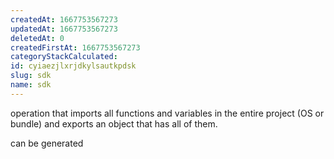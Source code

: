 ```yaml
---
createdAt: 1667753567273
updatedAt: 1667753567273
deletedAt: 0
createdFirstAt: 1667753567273
categoryStackCalculated: 
id: cyiaezjlxrjdkylsautkpdsk
slug: sdk
name: sdk
---
```


operation that imports all functions and variables in the entire project (OS or bundle) and exports an object that has all of them.

can be generated

